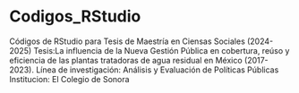 # Codigos_RStudio
Códigos de RStudio para Tesis de Maestría en Ciensas Sociales (2024-2025)
Tesis:La influencia de la Nueva Gestión Pública en cobertura, reúso y eficiencia de las plantas tratadoras de agua residual en México (2017-2023).
Línea de investigación: Análisis y Evaluación de Políticas Públicas
Institucion: El Colegio de Sonora
